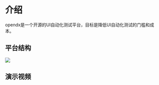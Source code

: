 # 介绍
opendx是一个开源的UI自动化测试平台，目标是降低UI自动化测试的门槛和成本。

## 平台结构

<img src="/assets/dx.png" class="zoom">

## 演示视频